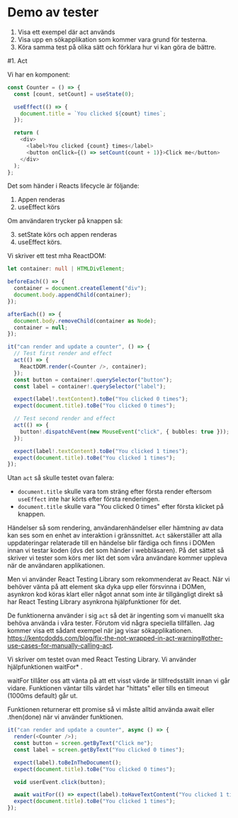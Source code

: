 # Demo av tester

1. Visa ett exempel där act används
2. Visa upp en sökapplikation som kommer vara grund för testerna.
3. Köra samma test på olika sätt och förklara hur vi kan göra de bättre.

#1. Act

Vi har en komponent:

```typescript
const Counter = () => {
  const [count, setCount] = useState(0);

  useEffect(() => {
    document.title = `You clicked ${count} times`;
  });

  return (
    <div>
      <label>You clicked {count} times</label>
      <button onClick={() => setCount(count + 1)}>Click me</button>
    </div>
  );
};
```

Det som händer i Reacts lifecycle är följande:

1. Appen renderas
2. useEffect körs

Om användaren trycker på knappen så:

3. setState körs och appen renderas
4. useEffect körs.

Vi skriver ett test mha ReactDOM:

```typescript
let container: null | HTMLDivElement;

beforeEach(() => {
  container = document.createElement("div");
  document.body.appendChild(container);
});

afterEach(() => {
  document.body.removeChild(container as Node);
  container = null;
});

it("can render and update a counter", () => {
  // Test first render and effect
  act(() => {
    ReactDOM.render(<Counter />, container);
  });
  const button = container!.querySelector("button");
  const label = container!.querySelector("label");

  expect(label!.textContent).toBe("You clicked 0 times");
  expect(document.title).toBe("You clicked 0 times");

  // Test second render and effect
  act(() => {
    button!.dispatchEvent(new MouseEvent("click", { bubbles: true }));
  });

  expect(label!.textContent).toBe("You clicked 1 times");
  expect(document.title).toBe("You clicked 1 times");
});
```

Utan `act` så skulle testet ovan falera:

- `document.title` skulle vara tom sträng efter första render eftersom `useEffect` inte har körts efter första renderingen.
- `document.title` skulle vara "You clicked 0 times" efter första klicket på knappen.

Händelser så som rendering, användarenhändelser eller hämtning av data kan ses som en enhet av interaktion i gränssnittet. `Act` säkerställer att alla uppdateringar relaterade till en händelse blir färdiga och finns i DOMen innan vi testar koden (dvs det som händer i webbläsaren). På det sättet så skriver vi tester som körs mer likt det som våra användare kommer uppleva när de användaren applikationen.

Men vi använder React Testing Library som rekommenderat av React. När vi behöver vänta på att element ska dyka upp eller försvinna i DOMen, asynkron kod köras klart eller något annat som inte är tillgängligt direkt så har React Testing Library asynkrona hjälpfunktioner för det.

De funktionerna använder i sig `act` så det är ingenting som vi manuellt ska behöva använda i våra tester. Förutom vid några speciella tillfällen. Jag kommer visa ett sådant exempel när jag visar sökapplikationen.
https://kentcdodds.com/blog/fix-the-not-wrapped-in-act-warning#other-use-cases-for-manually-calling-act.

Vi skriver om testet ovan med React Testing Library. Vi använder hjälpfunktionen waitFor\* .

waitFor tillåter oss att vänta på att ett visst värde är tillfredsställt innan vi går vidare. Funktionen väntar tills värdet har "hittats" eller tills en timeout (1000ms default) går ut.

Funktionen returnerar ett promise så vi måste alltid använda await eller .then(done) när vi använder funktionen.

```typescript
it("can render and update a counter", async () => {
  render(<Counter />);
  const button = screen.getByText("Click me");
  const label = screen.getByText("You clicked 0 times");

  expect(label).toBeInTheDocument();
  expect(document.title).toBe("You clicked 0 times");

  void userEvent.click(button);

  await waitFor(() => expect(label).toHaveTextContent("You clicked 1 times"));
  expect(document.title).toBe("You clicked 1 times");
});
```
